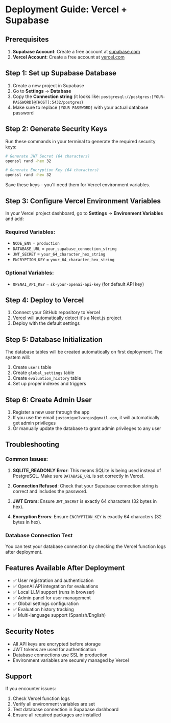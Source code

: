 # Deployment Guide: Vercel + Supabase

## Prerequisites

1. **Supabase Account**: Create a free account at [supabase.com](https://supabase.com)
2. **Vercel Account**: Create a free account at [vercel.com](https://vercel.com)

## Step 1: Set up Supabase Database

1. Create a new project in Supabase
2. Go to **Settings** → **Database**
3. Copy the **Connection string** (it looks like: `postgresql://postgres:[YOUR-PASSWORD]@[HOST]:5432/postgres`)
4. Make sure to replace `[YOUR-PASSWORD]` with your actual database password

## Step 2: Generate Security Keys

Run these commands in your terminal to generate the required security keys:

```bash
# Generate JWT Secret (64 characters)
openssl rand -hex 32

# Generate Encryption Key (64 characters)  
openssl rand -hex 32
```

Save these keys - you'll need them for Vercel environment variables.

## Step 3: Configure Vercel Environment Variables

In your Vercel project dashboard, go to **Settings** → **Environment Variables** and add:

### Required Variables:
- `NODE_ENV` = `production`
- `DATABASE_URL` = `your_supabase_connection_string`
- `JWT_SECRET` = `your_64_character_hex_string`
- `ENCRYPTION_KEY` = `your_64_character_hex_string`

### Optional Variables:
- `OPENAI_API_KEY` = `sk-your-openai-api-key` (for default API key)

## Step 4: Deploy to Vercel

1. Connect your GitHub repository to Vercel
2. Vercel will automatically detect it's a Next.js project
3. Deploy with the default settings

## Step 5: Database Initialization

The database tables will be created automatically on first deployment. The system will:

1. Create `users` table
2. Create `global_settings` table  
3. Create `evaluation_history` table
4. Set up proper indexes and triggers

## Step 6: Create Admin User

1. Register a new user through the app
2. If you use the email `justomiguelvargas@gmail.com`, it will automatically get admin privileges
3. Or manually update the database to grant admin privileges to any user

## Troubleshooting

### Common Issues:

1. **SQLITE_READONLY Error**: This means SQLite is being used instead of PostgreSQL. Make sure `DATABASE_URL` is set correctly in Vercel.

2. **Connection Refused**: Check that your Supabase connection string is correct and includes the password.

3. **JWT Errors**: Ensure `JWT_SECRET` is exactly 64 characters (32 bytes in hex).

4. **Encryption Errors**: Ensure `ENCRYPTION_KEY` is exactly 64 characters (32 bytes in hex).

### Database Connection Test

You can test your database connection by checking the Vercel function logs after deployment.

## Features Available After Deployment

- ✅ User registration and authentication
- ✅ OpenAI API integration for evaluations
- ✅ Local LLM support (runs in browser)
- ✅ Admin panel for user management
- ✅ Global settings configuration
- ✅ Evaluation history tracking
- ✅ Multi-language support (Spanish/English)

## Security Notes

- All API keys are encrypted before storage
- JWT tokens are used for authentication
- Database connections use SSL in production
- Environment variables are securely managed by Vercel

## Support

If you encounter issues:
1. Check Vercel function logs
2. Verify all environment variables are set
3. Test database connection in Supabase dashboard
4. Ensure all required packages are installed 